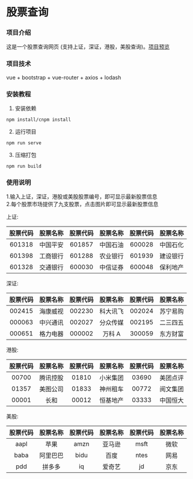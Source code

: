 # 股票查询
### 项目介绍
这是一个股票查询网页 (支持上证，深证，港股，美股查询)。[项目预览](https://hymanchoi.github.io/Stock-Inquiry/dist/index.html)

### 项目技术
vue + bootstrap + vue-router + axios + lodash

### 安装教程

1. 安装依赖
```
npm install/cnpm install
```
2. 运行项目
```
npm run serve
```
3. 压缩打包
```
npm run build
```

### 使用说明
1.输入上证，深证，港股或美股股票编号，即可显示最新股票信息  
2.每个股票市场提供了九支股票，点击图片即可显示最新股票信息 

上证:  

|股票代码|股票名称|股票代码|股票名称|股票代码|股票名称|
|:-----:|:------:|:-----:|:------:|:-----:|:------:|
|601318|中国平安|601857|中国石油|600028|中国石化|
|601398|工商银行|601288|农业银行|601939|建设银行|
|601328|交通银行|600030|中信证券|600048|保利地产|


深证:  

|股票代码|股票名称|股票代码|股票名称|股票代码|股票名称|
|:-----:|:------:|:-----:|:------:|:-----:|:------:|
|002415|海康威视|002230|科大讯飞|002024|苏宁易购|
|000063|中兴通讯|002027|分众传媒|002195|二三四五|
|000651|格力电器|000002|万科 A  |300059|东方财富|


港股:  

|股票代码|股票名称|股票代码|股票名称|股票代码|股票名称|
|:-----:|:------:|:-----:|:------:|:-----:|:------:|
|00700|腾讯控股|01810|小米集团|03690|美团点评|
|01357|美图公司|01833|神州租车|00772|阅文集团|
|00001|长和      |00012|恒基地产|03333|中国恒大|


美股:  

|股票代码|股票名称|股票代码|股票名称|股票代码|股票名称|
|:-----:|:------:|:-----:|:------:|:-----:|:------:|
|aapl     |苹果       |amzn  |亚马逊    |msft    |微软      |
|baba    |阿里巴巴 |bidu   |百度       |ntes     |网易      |
|pdd      |拼多多    |iq      |爱奇艺    |jd         |京东     |
